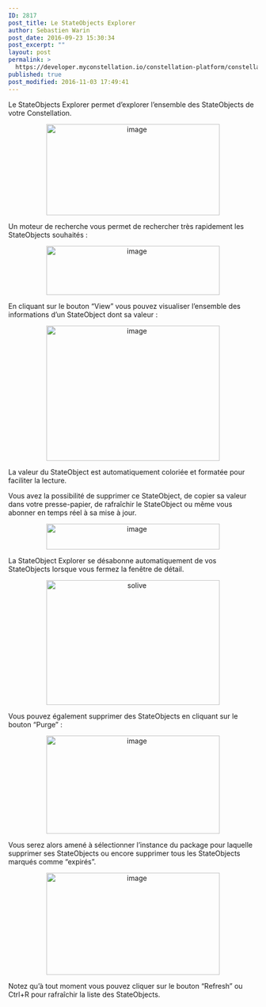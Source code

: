 ```yaml
---
ID: 2817
post_title: Le StateObjects Explorer
author: Sebastien Warin
post_date: 2016-09-23 15:30:34
post_excerpt: ""
layout: post
permalink: >
  https://developer.myconstellation.io/constellation-platform/constellation-console/stateobjects-explorer/
published: true
post_modified: 2016-11-03 17:49:41
---
```

Le StateObjects Explorer permet d’explorer l’ensemble des StateObjects de votre Constellation.
<p align="center"><a href="https://developer.myconstellation.io/wp-content/uploads/2016/09/image-58.png"><img style="background-image: none; padding-top: 0px; padding-left: 0px; display: inline; padding-right: 0px; border: 0px;" title="image" src="https://developer.myconstellation.io/wp-content/uploads/2016/09/image_thumb-56.png" alt="image" width="350" height="184" border="0" /></a></p>
Un moteur de recherche vous permet de rechercher très rapidement les StateObjects souhaités :
<p align="center"><a href="https://developer.myconstellation.io/wp-content/uploads/2016/09/image-59.png"><img style="background-image: none; padding-top: 0px; padding-left: 0px; display: inline; padding-right: 0px; border: 0px;" title="image" src="https://developer.myconstellation.io/wp-content/uploads/2016/09/image_thumb-57.png" alt="image" width="350" height="99" border="0" /></a></p>
<p align="left">En cliquant sur le bouton “View” vous pouvez visualiser l’ensemble des informations d’un StateObject dont sa valeur :</p>
<p align="center"><a href="https://developer.myconstellation.io/wp-content/uploads/2016/09/image-60.png"><img style="background-image: none; padding-top: 0px; padding-left: 0px; display: inline; padding-right: 0px; border: 0px;" title="image" src="https://developer.myconstellation.io/wp-content/uploads/2016/09/image_thumb-58.png" alt="image" width="350" height="273" border="0" /></a></p>
<p align="left">La valeur du StateObject est automatiquement coloriée et formatée pour faciliter la lecture.</p>
<p align="left">Vous avez la possibilité de supprimer ce StateObject, de copier sa valeur dans votre presse-papier, de rafraîchir le StateObject ou même vous abonner en temps réel à sa mise à jour.</p>
<p align="center"><a href="https://developer.myconstellation.io/wp-content/uploads/2016/09/image-61.png"><img style="background-image: none; padding-top: 0px; padding-left: 0px; display: inline; padding-right: 0px; border: 0px;" title="image" src="https://developer.myconstellation.io/wp-content/uploads/2016/09/image_thumb-59.png" alt="image" width="350" height="52" border="0" /></a></p>
<p align="left">La StateObject Explorer se désabonne automatiquement de vos StateObjects lorsque vous fermez la fenêtre de détail.</p>
<p align="center"><a href="https://developer.myconstellation.io/wp-content/uploads/2016/09/solive.gif"><img style="background-image: none; padding-top: 0px; padding-left: 0px; display: inline; padding-right: 0px; border: 0px;" title="solive" src="https://developer.myconstellation.io/wp-content/uploads/2016/09/solive_thumb.gif" alt="solive" width="350" height="252" border="0" /></a></p>
<p align="left">Vous pouvez également supprimer des StateObjects en cliquant sur le bouton “Purge” :</p>
<p align="center"><a href="https://developer.myconstellation.io/wp-content/uploads/2016/09/image-62.png"><img style="background-image: none; padding-top: 0px; padding-left: 0px; display: inline; padding-right: 0px; border: 0px;" title="image" src="https://developer.myconstellation.io/wp-content/uploads/2016/09/image_thumb-60.png" alt="image" width="350" height="198" border="0" /></a></p>
<p align="left">Vous serez alors amené à sélectionner l’instance du package pour laquelle supprimer ses StateObjects ou encore supprimer tous les StateObjects marqués comme “expirés”.</p>
<p align="center"><a href="https://developer.myconstellation.io/wp-content/uploads/2016/09/image-63.png"><img style="background-image: none; padding-top: 0px; padding-left: 0px; display: inline; padding-right: 0px; border: 0px;" title="image" src="https://developer.myconstellation.io/wp-content/uploads/2016/09/image_thumb-61.png" alt="image" width="350" height="206" border="0" /></a></p>
<p align="left">Notez qu’à tout moment vous pouvez cliquer sur le bouton “Refresh” ou Ctrl+R pour rafraîchir la liste des StateObjects.</p>